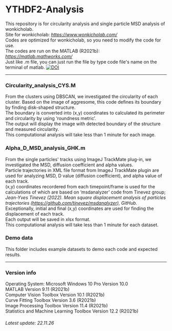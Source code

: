 # YTHDF2-Analysis   
This repository is for circularity analysis and single particle MSD analysis of wonkicholab.  
Site for wonkicholab: _https://www.wonkicholab.com/_  
Codes are optimized for wonkicholab, so you need to modify the code for use.  
The codes are run on the MATLAB (R2021b): _https://matlab.mathworks.com/_  
Just like .m file, you can just run the file by type code file's name on the terminal of matlab.
[![DOI](https://zenodo.org/badge/552037451.svg)](https://zenodo.org/badge/latestdoi/552037451)
* * *

### **Circularity_analysis_CYS.M**  
From the clusters using DBSCAN, we investigated the circularity of each cluster. 
Based on the image of aggresome, this code defines its boundary by finding disk-shaped structure.  
The boundary is converted into (x,y) coordinates to calculated its perimeter and circularity by using ‘roundness metric’.  
The output will display the image with detected boundary of the structure and measured circularity.  
This computational analysis will take less than 1 minute for each image.  
    
### **Alpha_D_MSD_analysis_GHK.m**  
From the single particles' tracks using ImageJ TrackMate plug-in, we investigated the MSD, diffusion coefficient and alpha values.  
Particle trajectories in XML file format from ImageJ TrackMate plugin are used for analyzing MSD, D value (diffusion coefficient), and alpha value of each track.  
(x,y) coordinates recordered from each timepoint/frame is used for the calculations of which are based on ‘msdanalyzer’ code from Tinevez group; _Jean-Yves Tinevez (2022). Mean square displacement analysis of particles trajectories (https://github.com/tinevez/msdanalyzer), GitHub._  
Exceptionally, initial and final (x,y) coordinates are used for finding the displacement of each track.  
Each output will be saved in xlsx format.  
This computational analysis will take less than 1 minute for each dataset.  
  
### **Demo data**  
  This folder includes example datasets to demo each code and expected results.
  
  
  
* * *
### Version info    
Operating System: Microsoft Windows 10 Pro Version 10.0   
MATLAB                                                Version 9.11        (R2021b)  
Computer Vision Toolbox                               Version 10.1        (R2021b)  
Curve Fitting Toolbox                                 Version 3.6         (R2021b)  
Image Processing Toolbox                              Version 11.4        (R2021b)  
Statistics and Machine Learning Toolbox               Version 12.2        (R2021b)  
  
###### Latest update: 22.11.26
